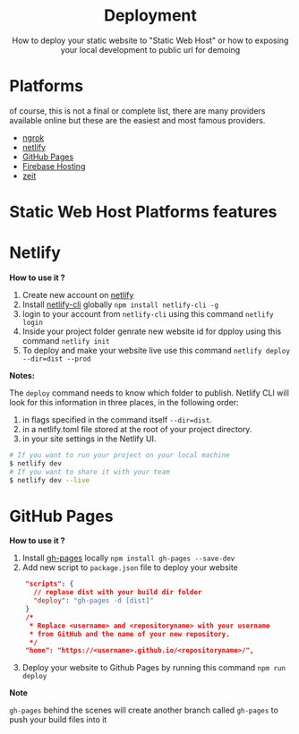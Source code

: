 <h1 style="text-align: center;">Deployment</h1>
<p style="text-align: center;"> 
How to deploy your static website to "Static Web Host"
or how to exposing your local development to public url for demoing 
</p>

# Platforms

of course, this is not a final or complete list, there are many providers available online but these are the easiest and most famous
providers.

- [ngrok](https://dashboard.ngrok.com/)
- [netlify](https://www.netlify.com)
- [GitHub Pages](https://pages.github.com/)
- [Firebase Hosting](https://firebase.google.com/docs/hosting)
- [zeit](https://zeit.co/)

# Static Web Host Platforms features

# Netlify

**How to use it ?**

1. Create new account on [netlify](https://www.netlify.com)
2. Install [netlify-cli](https://www.netlify.com/products/dev/#how-it-works) globally `npm install netlify-cli -g`
3. login to your account from `netlify-cli` using this command `netlify login`
4. Inside your project folder genrate new website id for dpploy using this command `netlify init`
5. To deploy and make your website live use this command `netlify deploy --dir=dist --prod`

**Notes:**

The `deploy` command needs to know which folder to publish.
Netlify CLI will look for this information in three places, in
the following order:

1. in flags specified in the command itself `--dir=dist`.
2. in a netlify.toml file stored at the root of your project directory.
3. in your site settings in the Netlify UI.

```bash
# If you want to run your project on your local machine
$ netlify dev
# If you want to share it with your team
$ netlify dev --live
```

# GitHub Pages

**How to use it ?**

1.  Install [gh-pages](https://github.com/tschaub/gh-pages) locally `npm install gh-pages --save-dev`
2.  Add new script to `package.json` file to deploy your website

```json
    "scripts": {
      // replase dist with your build dir folder
      "deploy": "gh-pages -d [dist]"
    }
    /*
     * Replace <username> and <repositoryname> with your username
     * from GitHub and the name of your new repository.
     */
    "home": "https://<username>.github.io/<repositoryname>/",
```

3.  Deploy your website to Github Pages by running this command `npm run deploy`

**Note**

`gh-pages` behind the scenes will create another branch called `gh-pages` to push your build files into it
